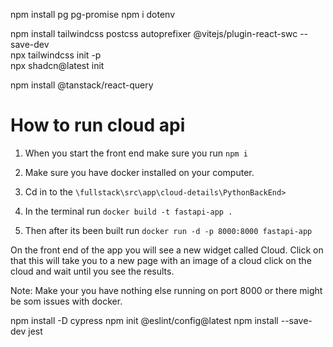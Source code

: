 npm install pg pg-promise
npm i dotenv

npm install tailwindcss postcss autoprefixer @vitejs/plugin-react-swc --save-dev  
npx tailwindcss init -p  
npx shadcn@latest init

npm install @tanstack/react-query

# How to run cloud api

1.  When you start the front end make sure you run `npm i`
2.  Make sure you have docker installed on your computer.

3.  Cd in to the `\fullstack\src\app\cloud-details\PythonBackEnd>`
4.  In the terminal run `docker build -t fastapi-app .`

5.  Then after its been built run `docker run -d -p 8000:8000 fastapi-app`

On the front end of the app you will see a new widget called Cloud.
Click on that this will take you to a new page with an image of a cloud click on the cloud and wait until you see the results.

Note: Make your you have nothing else running on port 8000 or there might be som issues with docker.

npm install -D cypress
npm init @eslint/config@latest
npm install --save-dev jest
